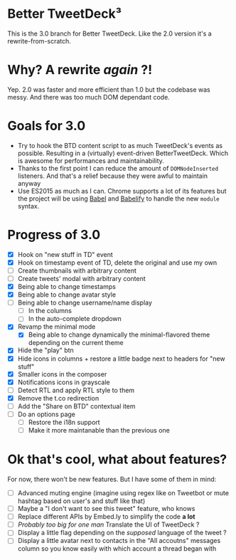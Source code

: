 # Better TweetDeck³

This is the 3.0 branch for Better TweetDeck. Like the 2.0 version it's a rewrite-from-scratch.

# Why? A rewrite _again_ ?!

Yep. 2.0 was faster and more efficient than 1.0 but the codebase was messy. And there was too much DOM dependant code.

# Goals for 3.0

- Try to hook the BTD content script to as much TweetDeck's events as possible. Resulting in a (virtually) event-driven BetterTweetDeck. Which is awesome for performances and maintainability.
- Thanks to the first point I can reduce the amount of `DOMNodeInserted` listeners. And that's a relief because they were awful to maintain anyway
- Use ES2015 as much as I can. Chrome supports a lot of its features but the project will be using [Babel](http://babeljs.io) and [Babelify](https://github.com/babel/babelify) to handle the new `module` syntax.

# Progress of 3.0

- [x] Hook on "new stuff in TD" event
- [x] Hook on timestamp event of TD, delete the original and use my own
- [ ] Create thumbnails with arbitrary content
- [ ] Create tweets' modal with arbitrary content
- [x] Being able to change timestamps
- [x] Being able to change avatar style
- [ ] Being able to change username/name display
    - [ ] In the columns
    - [ ] In the auto-complete dropdown
- [x] Revamp the minimal mode
    - [x] Being able to change dynamically the minimal-flavored theme depending on the current theme
- [x] Hide the "play" btn
- [x] Hide icons in columns + restore a little badge next to headers for "new stuff"
- [x] Smaller icons in the composer
- [x] Notifications icons in grayscale
- [ ] Detect RTL and apply RTL style to them
- [x] Remove the t.co redirection
- [ ] Add the "Share on BTD" contextual item
- [ ] Do an options page
    - [ ] Restore the i18n support
    - [ ] Make it more maintanable than the previous one

# Ok that's cool, what about features?

For now, there won't be new features. But I have some of them in mind:

- [ ] Advanced muting engine (imagine using regex like on Tweetbot or mute hashtag based on user's and stuff like that)
- [ ] Maybe a "I don't want to see this tweet" feature, who knows
- [ ] Replace different APIs by Embed.ly to simplify the code **a lot**
- [ ] *Probably too big for one man* Translate the UI of TweetDeck ?
- [ ] Display a little flag depending on the _supposed_ language of the tweet ?
- [ ] Display a little avatar next to contacts in the "All accoutns" messages column so you know easily with which account a thread began with 
